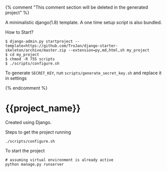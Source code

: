 {% comment "This comment section will be deleted in the generated project" %}

A minimalistic django(1.8) template. A one time setup script is also bundled.

How to Start?

```
$ django-admin.py startproject --template=https://github.com/TroJan/django-starter-skeleton/archive/master.zip --extension=py,md,html,sh my_project
$ cd my_project
$ chmod -R 755 scripts
$ ./scripts/configure.sh
```

To generate `SECRET_KEY`, run `scripts/generate_secret_key.sh` and replace it in settings


{% endcomment %}

# {{project_name}}

Created using Django.

Steps to get the project running

```
./scripts/configure.sh
```

To start the project

```
# assuming virtual environment is already active
python manage.py runserver
```
